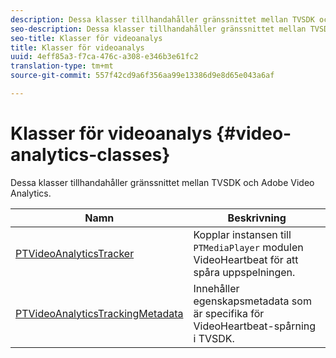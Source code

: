 ```yaml
---
description: Dessa klasser tillhandahåller gränssnittet mellan TVSDK och Adobe Video Analytics.
seo-description: Dessa klasser tillhandahåller gränssnittet mellan TVSDK och Adobe Video Analytics.
seo-title: Klasser för videoanalys
title: Klasser för videoanalys
uuid: 4eff85a3-f7ca-476c-a308-e346b3e61fc2
translation-type: tm+mt
source-git-commit: 557f42cd9a6f356aa99e13386d9e8d65e043a6af

---
```



# Klasser för videoanalys {#video-analytics-classes}

Dessa klasser tillhandahåller gränssnittet mellan TVSDK och Adobe Video Analytics.

| **Namn** | **Beskrivning** |
|---|---|
| [PTVideoAnalyticsTracker](https://help.adobe.com/en_US/primetime/api/psdk/vhl_tvsdk_ios/Classes/PTVideoAnalyticsTracker.html) | Kopplar instansen till `PTMediaPlayer` modulen VideoHeartbeat för att spåra uppspelningen. |
| [PTVideoAnalyticsTrackingMetadata](https://help.adobe.com/en_US/primetime/api/psdk/vhl_tvsdk_ios/Classes/PTVideoAnalyticsTrackingMetadata.html) | Innehåller egenskapsmetadata som är specifika för VideoHeartbeat-spårning i TVSDK. |